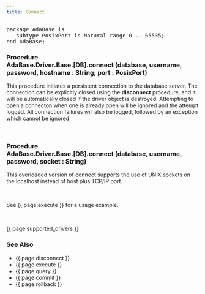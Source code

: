 ```yaml
---
title: Connect
---
```


<div class="leftside">
<pre class="code">
package AdaBase is
   subtype PosixPort is Natural range 0 .. 65535;
end AdaBase;
</pre>
<h3>Procedure<br/>
AdaBase.Driver.Base.[DB].connect (database, username, password, hostname : String; port : PosixPort)</h3>
<p>This procedure initiates a persistent connection to the database server.
The connection can be explicitly closed using the <b>disconnect</b> procedure,
and it will be automatically closed if the driver object is destroyed.
Attempting to open a connecton when one is already open will be ignored
and the attempt logged.  All connection failures will also be logged, followed
by an exception which cannot be ignored.</p>
<br/>
<h3>Procedure<br/>
AdaBase.Driver.Base.[DB].connect (database, username, password, socket : String)</h3>
<p>This overloaded version of connect supports the use of UNIX sockets on the
localhost instead of host plus TCP/IP port.</p>
<br/>
<p class="caption">See {{ page.execute }} for a usage example.</p>
<br/>
<p>{{ page.supported_drivers }}</p>
</div>
<div class="sidenav">
  <h3>See Also</h3>
  <ul>
    <li>{{ page.disconnect }}</li>
    <li>{{ page.execute }}</li>
    <li>{{ page.query }}</li>
    <li>{{ page.commit }}</li>
    <li>{{ page.rollback }}</li>
  </ul>
</div>
